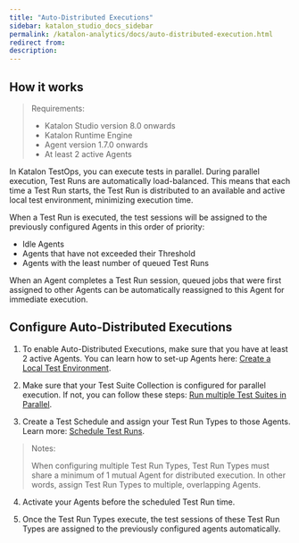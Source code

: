 ```yaml
---
title: "Auto-Distributed Executions" 
sidebar: katalon_studio_docs_sidebar
permalink: /katalon-analytics/docs/auto-distributed-execution.html
redirect from:
description:
---
```

 
 
## How it works

>Requirements:
>
>* Katalon Studio version 8.0 onwards
>* Katalon Runtime Engine
>* Agent version 1.7.0 onwards
>* At least 2 active Agents

In Katalon TestOps, you can execute tests in parallel. During parallel execution, Test Runs are automatically load-balanced. This means that each time a Test Run starts, the Test Run is distributed to an available and active local test environment, minimizing execution time.

When a Test Run is executed, the test sessions will be assigned to the previously configured Agents in this order of priority:

- Idle Agents
- Agents that have not exceeded their Threshold
- Agents with the least number of queued Test Runs

When an Agent completes a Test Run session, queued jobs that were first assigned to other Agents can be automatically reassigned to this Agent for immediate execution.

## Configure Auto-Distributed Executions

1. To enable Auto-Distributed Executions, make sure that you have at least 2 active Agents. You can learn how to set-up Agents here: [Create a Local Test Environment](https://docs.katalon.com/katalon-analytics/docs/agents.html).

2. Make sure that your Test Suite Collection is configured for parallel execution. If not, you can follow these steps: [Run multiple Test Suites in Parallel](https://docs.katalon.com/katalon-analytics/docs/kt_run_parallel_agent.html#set-up-agents).

3. Create a Test Schedule and assign your Test Run Types to those Agents. Learn more: [Schedule Test Runs](https://docs.katalon.com/katalon-analytics/docs/create-plan.html#schedule-test-runs).

>Notes:
>
>When configuring multiple Test Run Types, Test Run Types must share a minimum of 1 mutual Agent for distributed execution. In other words, assign Test Run Types to multiple, overlapping Agents.

4. Activate your Agents before the scheduled Test Run time.

5. Once the Test Run Types execute, the test sessions of these Test Run Types are assigned to the previously configured agents automatically.
